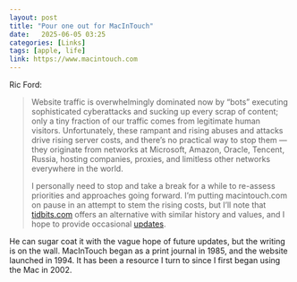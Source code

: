 ```yaml
---
layout: post
title: "Pour one out for MacInTouch"
date:   2025-06-05 03:25
categories: [Links]
tags: [apple, life]
link: https://www.macintouch.com
---
```


Ric Ford:

>Website traffic is overwhelmingly dominated now by “bots” executing sophisticated cyberattacks and sucking up every scrap of content; only a tiny fraction of our traffic comes from legitimate human visitors. Unfortunately, these rampant and rising abuses and attacks drive rising server costs, and there’s no practical way to stop them — they originate from networks at Microsoft, Amazon, Oracle, Tencent, Russia, hosting companies, proxies, and limitless other networks everywhere in the world.
>
>I personally need to stop and take a break for a while to re-assess priorities and approaches going forward. I’m putting macintouch.com on pause in an attempt to stem the rising costs, but I’ll note that [tidbits.com](https://tidbits.com/) offers an alternative with similar history and values, and I hope to provide occasional [updates](https://www.macintouch.com/updates.html).

He can sugar coat it with the vague hope of future updates, but the writing is on the wall. MacInTouch began as a print journal in 1985, and the website launched in 1994. It has been a resource I turn to since I first began using the Mac in 2002.
